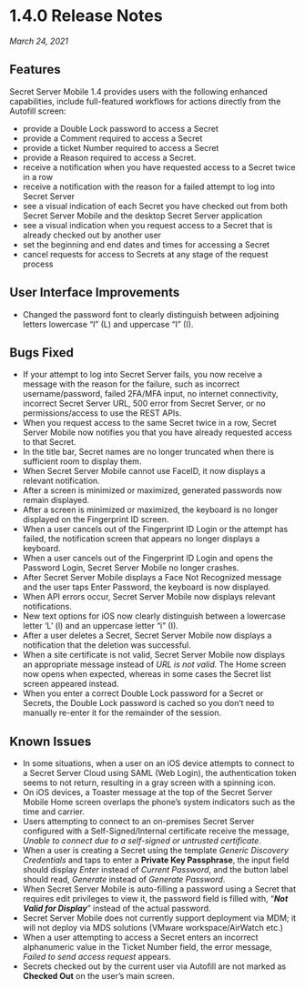 [title]: # (1.4.0 Release)
[tags]: # (release notes)
[priority]: # (10997)
# 1.4.0 Release Notes


_March 24, 2021_

## Features

Secret Server Mobile 1.4 provides users with the following enhanced capabilities, include full-featured workflows for actions directly from the Autofill screen:

* provide a Double Lock password to access a Secret
* provide a Comment required to access a Secret
* provide a ticket Number required to access a Secret
* provide a Reason required to access a Secret.
* receive a notification when you have requested access to a Secret twice in a row
* receive a notification with the reason for a failed attempt to log into Secret Server 
* see a visual indication of each Secret you have checked out from both Secret Server Mobile and the desktop Secret Server application 
* see a visual indication when you request access to a Secret that is already checked out by another user 
* set the beginning and end dates and times for accessing a Secret
* cancel requests for access to Secrets at any stage of the request process

## User Interface Improvements

* Changed the password font to clearly distinguish between adjoining letters lowercase “l” (L) and uppercase “I” (I).

## Bugs Fixed

* If your attempt to log into Secret Server fails, you now receive a message with the reason for the failure, such as incorrect username/password, failed 2FA/MFA input, no internet connectivity, incorrect Secret Server URL, 500 error from Secret Server, or no permissions/access to use the REST APIs.
* When you request access to the same Secret twice in a row, Secret Server Mobile now notifies you that you have already requested access to that Secret.  
* In the title bar, Secret names are no longer truncated when there is sufficient room to display them.
* When Secret Server Mobile cannot use FaceID, it now displays a relevant notification.
* After a screen is minimized or maximized, generated passwords now remain displayed.
* After a screen is minimized or maximized, the keyboard is no longer displayed on the Fingerprint ID screen.
* When a user cancels out of the Fingerprint ID Login or the attempt has failed, the notification screen that appears no longer displays a keyboard.
* When a user cancels out of the Fingerprint ID Login and opens the Password Login, Secret Server Mobile no longer crashes. 
* After Secret Server Mobile displays a Face Not Recognized message and the user taps Enter Password, the keyboard is now displayed. 
* When API errors occur, Secret Server Mobile now displays relevant notifications.
* New text options for iOS now clearly distinguish between a lowercase letter ‘L’ (l) and an uppercase letter “i” (I). 
* After a user deletes a Secret, Secret Server Mobile now displays a notification that the deletion was successful.
* When a site certificate is not valid, Secret Server Mobile now displays an appropriate message instead of *URL is not valid.* The Home screen now opens when expected, whereas in some cases the Secret list screen appeared instead. 
* When you enter a correct Double Lock password for a Secret or Secrets, the Double Lock password is cached so you don’t need to manually re-enter it for the remainder of the session.

## Known Issues

* In some situations, when a user on an iOS device attempts to connect to a Secret Server Cloud using SAML (Web Login), the authentication token seems to not return, resulting in a gray screen with a spinning icon. 
* On iOS devices, a Toaster message at the top of the Secret Server Mobile Home screen overlaps the phone’s system indicators such as the time and carrier.
* Users attempting to connect to an on-premises Secret Server configured with a Self-Signed/Internal certificate receive the message, *Unable to connect due to a self-signed or untrusted certificate*.
* When a user is creating a Secret using the template *Generic Discovery Credentials* and taps to enter a **Private Key Passphrase**, the input field should display *Enter* instead of *Current Password*, and the button label should read, *Generate* instead of *Generate Password*.  
* When Secret Server Mobile is auto-filling a password using a Secret that requires edit privileges to view it, the password field is filled with, “***Not Valid for Display***” instead of the actual password.  
* Secret Server Mobile does not currently support deployment via MDM; it will not deploy via MDS solutions (VMware workspace/AirWatch etc.)
* When a user attempting to access a Secret enters an incorrect alphanumeric value in the Ticket Number field, the error message, *Failed to send access request* appears.
* Secrets checked out by the current user via Autofill are not marked as **Checked Out** on the user’s main screen.
